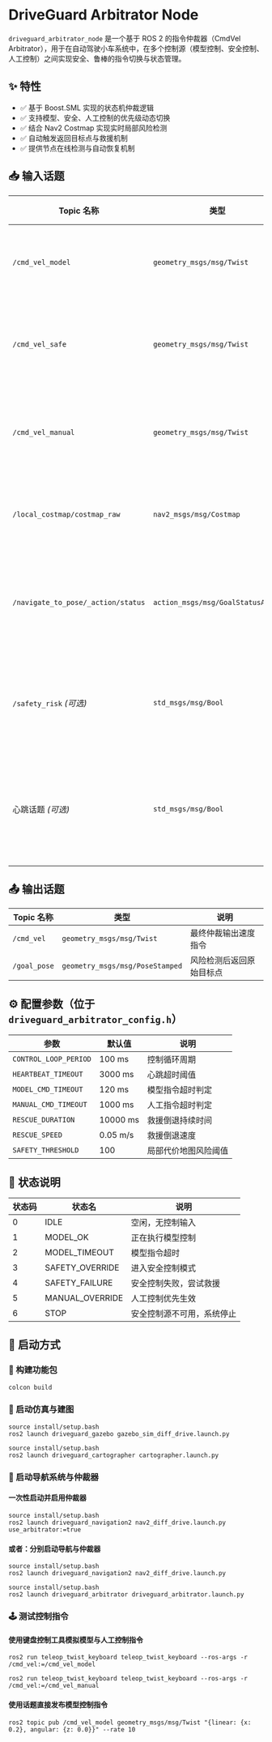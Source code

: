 # DriveGuard Arbitrator Node

`driveguard_arbitrator_node` 是一个基于 ROS 2 的指令仲裁器（CmdVel Arbitrator），用于在自动驾驶小车系统中，在多个控制源（模型控制、安全控制、人工控制）之间实现安全、鲁棒的指令切换与状态管理。

## ✨ 特性

- ✅ 基于 Boost.SML 实现的状态机仲裁逻辑
- ✅ 支持模型、安全、人工控制的优先级动态切换
- ✅ 结合 Nav2 Costmap 实现实时局部风险检测
- ✅ 自动触发返回目标点与救援机制
- ✅ 提供节点在线检测与自动恢复机制

## 📥 输入话题

| Topic 名称 | 类型 | 说明 |
|------------|------|------|
| `/cmd_vel_model` | `geometry_msgs/msg/Twist` | 模型控制指令 |
| `/cmd_vel_safe` | `geometry_msgs/msg/Twist` | 安全控制器指令 |
| `/cmd_vel_manual` | `geometry_msgs/msg/Twist` | 手动控制器指令 |
| `/local_costmap/costmap_raw` | `nav2_msgs/msg/Costmap` | 局部代价地图 |
| `/navigate_to_pose/_action/status` | `action_msgs/msg/GoalStatusArray` | 检测导航任务状态 |
| `/safety_risk` *(可选)* | `std_msgs/msg/Bool` | 外部安全风险信号 |
| 心跳话题 *(可选)* | `std_msgs/msg/Bool` | 各模块是否在线检测 |

## 📤 输出话题

| Topic 名称 | 类型 | 说明 |
|------------|------|------|
| `/cmd_vel` | `geometry_msgs/msg/Twist` | 最终仲裁输出速度指令 |
| `/goal_pose` | `geometry_msgs/msg/PoseStamped` | 风险检测后返回原始目标点 |

## ⚙️ 配置参数（位于 `driveguard_arbitrator_config.h`）

| 参数 | 默认值 | 说明 |
|------|--------|------|
| `CONTROL_LOOP_PERIOD` | 100 ms | 控制循环周期 |
| `HEARTBEAT_TIMEOUT` | 3000 ms | 心跳超时阈值 |
| `MODEL_CMD_TIMEOUT` | 120 ms | 模型指令超时判定 |
| `MANUAL_CMD_TIMEOUT` | 1000 ms | 人工指令超时判定 |
| `RESCUE_DURATION` | 10000 ms | 救援倒退持续时间 |
| `RESCUE_SPEED` | 0.05 m/s | 救援倒退速度 |
| `SAFETY_THRESHOLD` | 100 | 局部代价地图风险阈值 |

## 🧠 状态说明

| 状态码 | 状态名 | 说明 |
|--------|--------|------|
| 0 | IDLE | 空闲，无控制输入 |
| 1 | MODEL_OK | 正在执行模型控制 |
| 2 | MODEL_TIMEOUT | 模型指令超时 |
| 3 | SAFETY_OVERRIDE | 进入安全控制模式 |
| 4 | SAFETY_FAILURE | 安全控制失败，尝试救援 |
| 5 | MANUAL_OVERRIDE | 人工控制优先生效 |
| 6 | STOP | 安全控制源不可用，系统停止 |

## 🔧 启动方式

### 🔨 构建功能包

```bash
colcon build
```

### 🚀 启动仿真与建图
```
source install/setup.bash
ros2 launch driveguard_gazebo gazebo_sim_diff_drive.launch.py 

source install/setup.bash
ros2 launch driveguard_cartographer cartographer.launch.py
```

### 🧭 启动导航系统与仲裁器
#### 一次性启动并启用仲裁器
```
source install/setup.bash
ros2 launch driveguard_navigation2 nav2_diff_drive.launch.py use_arbitrator:=true
```
#### 或者：分别启动导航与仲裁器
```
source install/setup.bash
ros2 launch driveguard_navigation2 nav2_diff_drive.launch.py

source install/setup.bash
ros2 launch driveguard_arbitrator driveguard_arbitrator.launch.py
```
### 🕹️ 测试控制指令
#### 使用键盘控制工具模拟模型与人工控制指令
```
ros2 run teleop_twist_keyboard teleop_twist_keyboard --ros-args -r /cmd_vel:=/cmd_vel_model

ros2 run teleop_twist_keyboard teleop_twist_keyboard --ros-args -r /cmd_vel:=/cmd_vel_manual
```

#### 使用话题直接发布模型控制指令
```
ros2 topic pub /cmd_vel_model geometry_msgs/msg/Twist "{linear: {x: 0.2}, angular: {z: 0.0}}" --rate 10
```